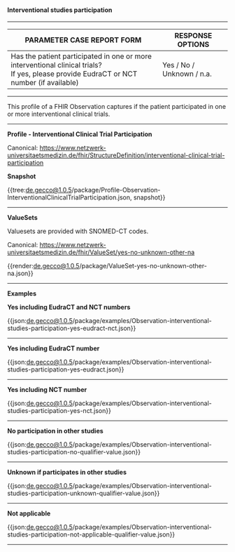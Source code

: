 #### Interventional studies participation

---

| PARAMETER CASE REPORT FORM | RESPONSE OPTIONS |
|--------------|-----------|
| Has the patient participated in one or more interventional clinical trials? <br> If yes, please provide EudraCT or NCT number (if available) | Yes / No / Unknown / n.a. | 

---

This profile of a FHIR Observation captures if the patient participated in one or more interventional clinical trials.

---

**Profile - Interventional Clinical Trial Participation**

Canonical: https://www.netzwerk-universitaetsmedizin.de/fhir/StructureDefinition/interventional-clinical-trial-participation

**Snapshot**

{{tree:de.gecco@1.0.5/package/Profile-Observation-InterventionalClinicalTrialParticipation.json, snapshot}}

---

**ValueSets**

Valuesets are provided with SNOMED-CT codes.

Canonical: https://www.netzwerk-universitaetsmedizin.de/fhir/ValueSet/yes-no-unknown-other-na

{{render:de.gecco@1.0.5/package/ValueSet-yes-no-unknown-other-na.json}}

---

**Examples**

**Yes including EudraCT and NCT numbers**
<br>

{{json:de.gecco@1.0.5/package/examples/Observation-interventional-studies-participation-yes-eudract-nct.json}} 

---

**Yes including EudraCT number**
<br>

{{json:de.gecco@1.0.5/package/examples/Observation-interventional-studies-participation-yes-eudract.json}} 

---

**Yes including NCT number**
<br>

{{json:de.gecco@1.0.5/package/examples/Observation-interventional-studies-participation-yes-nct.json}} 

---

**No participation in other studies**
<br>

{{json:de.gecco@1.0.5/package/examples/Observation-interventional-studies-participation-no-qualifier-value.json}} 

---

**Unknown if participates in other studies**
<br>

{{json:de.gecco@1.0.5/package/examples/Observation-interventional-studies-participation-unknown-qualifier-value.json}} 

---

**Not applicable**
<br>

{{json:de.gecco@1.0.5/package/examples/Observation-interventional-studies-participation-not-applicable-qualifier-value.json}}

---